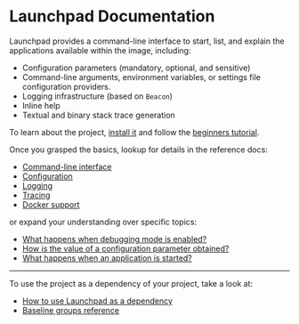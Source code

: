 # Launchpad Documentation

Launchpad provides a command-line interface to start, list, and explain the
applications available within the image, including:

- Configuration parameters (mandatory, optional, and sensitive)
- Command-line arguments, environment variables, or settings file configuration providers.
- Logging infrastructure (based on `Beacon`)
- Inline help
- Textual and binary stack trace generation

To learn about the project, [install it](how-to/how-to-load-in-pharo.md) and
follow the [beginners tutorial](tutorial/Hello-world.md).

Once you grasped the basics, lookup for details in the reference docs:

- [Command-line interface](reference/CLI.md)
- [Configuration](reference/Configuration.md)
- [Logging](reference/Logging.md)
- [Tracing](reference/Tracing.md)
- [Docker support](reference/Docker.md)

or expand your understanding over specific topics:

- [What happens when debugging mode is enabled?](explanation/Debugging-mode.md)
- [How is the value of a configuration parameter obtained?](explanation/Configuration-resolution.md)
- [What happens when an application is started?](explanation/Application-start-up.md)

---

To use the project as a dependency of your project, take a look at:

- [How to use Launchpad as a dependency](how-to/how-to-use-as-dependency-in-pharo.md)
- [Baseline groups reference](reference/Baseline-groups.md)
